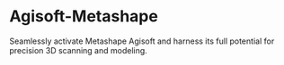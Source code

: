 # Agisoft-Metashape
Seamlessly activate Metashape Agisoft and harness its full potential for precision 3D scanning and modeling.

